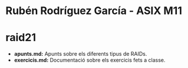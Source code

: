 # Rubén Rodríguez García - ASIX M11
# raid21

* **apunts.md:** Apunts sobre els diferents tipus de RAIDs.
* **exercicis.md:** Documentació sobre els exercicis fets a classe.
